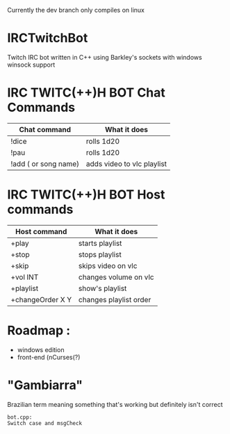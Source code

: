 Currently the dev branch only compiles on linux
# IRCTwitchBot
Twitch IRC bot written in C++ using Barkley's sockets with windows winsock support
# IRC TWITC(++)H BOT Chat Commands

| Chat command | What it does |
| ------ | ------ |
| !dice | rolls 1d20 |
| !pau | rolls 1d20 |
| !add (<yt-link> or song name) | adds video to vlc playlist |

# IRC TWITC(++)H BOT Host commands

| Host command | What it does |
| ------ | ------ |
| +play | starts playlist |
| +stop | stops playlist |
| +skip | skips video on vlc |
| +vol INT | changes volume on vlc |
| +playlist | show's playlist |
| +changeOrder X Y | changes playlist order|


# Roadmap :
  
  - windows edition
  - front-end (nCurses(?)
# "Gambiarra"
Brazilian term meaning something that's working but definitely isn't correct

    bot.cpp:
    Switch case and msgCheck
